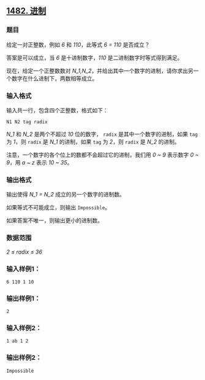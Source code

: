 ## [1482. 进制](https://www.acwing.com/problem/content/1484/)

### 题目

给定一对正整数，例如 *6* 和 *110*，此等式 *6 = 110* 是否成立？

答案是可以成立，当 *6* 是十进制数字，*110* 是二进制数字时等式得到满足。

现在，给定一个正整数数对 *N_1,N_2*，并给出其中一个数字的进制，请你求出另一个数字在什么进制下，两数相等成立。

### 输入格式

输入共一行，包含四个正整数，格式如下：

```
N1 N2 tag radix
```

*N_1* 和 *N_2* 是两个不超过 *10* 位的数字， `radix` 是其中一个数字的进制，如果 `tag` 为 *1*，则 `radix` 是 *N_1* 的进制，如果 `tag` 为 *2*，则 `radix` 是 *N_2* 的进制。

注意，一个数字的各个位上的数都不会超过它的进制，我们用 *0 ~ 9* 表示数字 *0 ~ 9*，用 *a ~ z* 表示 *10 ~ 35*。

### 输出格式

输出使得 *N_1 = N_2* 成立的另一个数字的进制数。

如果等式不可能成立，则输出 `Impossible`。

如果答案不唯一，则输出更小的进制数。

### 数据范围

*2 ≤ radix ≤ 36*

### 输入样例1：

```
6 110 1 10
```

### 输出样例1：

```
2
```

### 输入样例2：

```
1 ab 1 2
```

### 输出样例2：

```
Impossible
```
